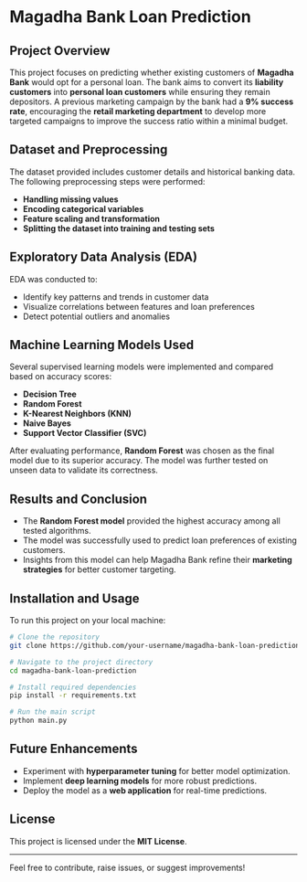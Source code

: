 # Magadha Bank Loan Prediction

## Project Overview
This project focuses on predicting whether existing customers of **Magadha Bank** would opt for a personal loan. The bank aims to convert its **liability customers** into **personal loan customers** while ensuring they remain depositors. A previous marketing campaign by the bank had a **9% success rate**, encouraging the **retail marketing department** to develop more targeted campaigns to improve the success ratio within a minimal budget.

## Dataset and Preprocessing
The dataset provided includes customer details and historical banking data. The following preprocessing steps were performed:
- **Handling missing values**
- **Encoding categorical variables**
- **Feature scaling and transformation**
- **Splitting the dataset into training and testing sets**

## Exploratory Data Analysis (EDA)
EDA was conducted to:
- Identify key patterns and trends in customer data
- Visualize correlations between features and loan preferences
- Detect potential outliers and anomalies

## Machine Learning Models Used
Several supervised learning models were implemented and compared based on accuracy scores:
- **Decision Tree**
- **Random Forest**
- **K-Nearest Neighbors (KNN)**
- **Naive Bayes**
- **Support Vector Classifier (SVC)**

After evaluating performance, **Random Forest** was chosen as the final model due to its superior accuracy. The model was further tested on unseen data to validate its correctness.

## Results and Conclusion
- The **Random Forest model** provided the highest accuracy among all tested algorithms.
- The model was successfully used to predict loan preferences of existing customers.
- Insights from this model can help Magadha Bank refine their **marketing strategies** for better customer targeting.

## Installation and Usage
To run this project on your local machine:
```sh
# Clone the repository
git clone https://github.com/your-username/magadha-bank-loan-prediction.git

# Navigate to the project directory
cd magadha-bank-loan-prediction

# Install required dependencies
pip install -r requirements.txt

# Run the main script
python main.py
```

## Future Enhancements
- Experiment with **hyperparameter tuning** for better model optimization.
- Implement **deep learning models** for more robust predictions.
- Deploy the model as a **web application** for real-time predictions.

## License
This project is licensed under the **MIT License**.

---
Feel free to contribute, raise issues, or suggest improvements!


